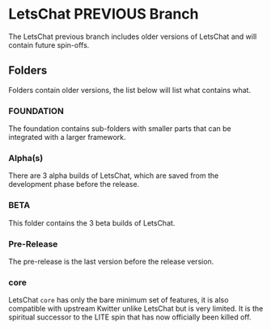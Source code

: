 # LetsChat PREVIOUS Branch
The LetsChat previous branch includes older versions of LetsChat and will contain future spin-offs.

## Folders
Folders contain older versions, the list below will list what contains what.

### FOUNDATION
The foundation contains sub-folders with smaller parts that can be integrated with a larger framework.

### Alpha(s)
There are 3 alpha builds of LetsChat, which are saved from the development phase before the release.

### BETA
This folder contains the 3 beta builds of LetsChat.

### Pre-Release
The pre-release is the last version before the release version.

### core
LetsChat <code>core</code> has only the bare minimum set of features, it is also compatible with upstream Kwitter unlike LetsChat but is very limited. It is the spiritual successor to the LITE spin that has now officially been killed off.
